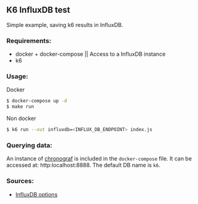 ## K6 InfluxDB test

Simple example, saving k6 results in InfluxDB.

### Requirements:
- docker + docker-compose || Access to a InfluxDB instance
- k6

### Usage:

Docker
``` bash
$ docker-compose up -d
$ make run
```

Non docker
``` bash
$ k6 run --out influxdb=<INFLUX_DB_ENDPOINT> index.js
```

### Querying data:
An instance of [chronograf](https://www.influxdata.com/time-series-platform/chronograf/) is included in the `docker-compose` file. It can be accessed at: http:localhost:8888. The default DB name is `k6`.

### Sources:
- [InfluxDB options](https://k6.io/docs/results-visualization/influxdb-+-grafana/#influxdb-options)
